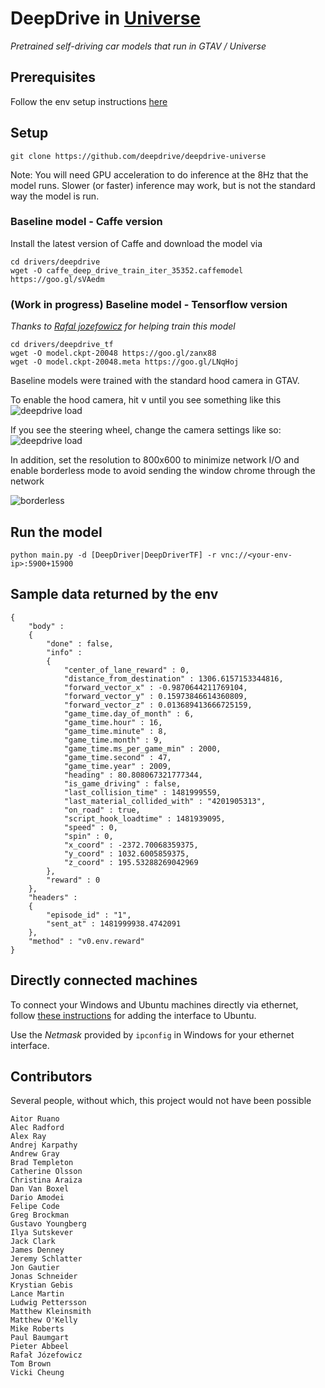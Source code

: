 # DeepDrive in [Universe](https://universe.openai.com/)

_Pretrained self-driving car models that run in GTAV / Universe_

## Prerequisites

Follow the env setup instructions [here](https://github.com/openai/universe-windows-envs/blob/master/vnc-gtav/README.md)

## Setup
```
git clone https://github.com/deepdrive/deepdrive-universe
```

Note: You will need GPU acceleration to do inference at the 8Hz that the model runs. Slower (or faster) inference may work, but is not the standard way the model is run.

### Baseline model - Caffe version
Install the latest version of Caffe and download the model via
```
cd drivers/deepdrive
wget -O caffe_deep_drive_train_iter_35352.caffemodel https://goo.gl/sVAedm
```

### (Work in progress) Baseline model - Tensorflow version
_Thanks to  [Rafal jozefowicz](https://github.com/rafaljozefowicz) for helping train this model_
```
cd drivers/deepdrive_tf
wget -O model.ckpt-20048 https://goo.gl/zanx88
wget -O model.ckpt-20048.meta https://goo.gl/LNqHoj
```


Baseline models were trained with the standard hood camera in GTAV. 

To enable the hood camera, hit <kbd>v</kbd> until you see something like this
![deepdrive load](https://www.dropbox.com/s/q28tce40ukurm9p/Screenshot%202016-10-30%2014.33.50.png?dl=1)

If you see the steering wheel, change the camera settings like so:
![deepdrive load](https://www.dropbox.com/s/h3xu98jz45bafld/Screenshot%202016-10-30%2014.28.42.png?dl=1)

In addition, set the resolution to 800x600 to minimize network I/O and enable borderless mode to avoid sending the window chrome through the network

![borderless](https://www.dropbox.com/s/dci8o6z3129bwpl/borderless.jpg?dl=1)

## Run the model
```
python main.py -d [DeepDriver|DeepDriverTF] -r vnc://<your-env-ip>:5900+15900
```

## Sample data returned by the env

```
{
	"body" :
	{
		"done" : false,
		"info" :
		{
			"center_of_lane_reward" : 0,
			"distance_from_destination" : 1306.6157153344816,
			"forward_vector_x" : -0.9870644211769104,
			"forward_vector_y" : 0.15973846614360809,
			"forward_vector_z" : 0.013689413666725159,
			"game_time.day_of_month" : 6,
			"game_time.hour" : 16,
			"game_time.minute" : 8,
			"game_time.month" : 9,
			"game_time.ms_per_game_min" : 2000,
			"game_time.second" : 47,
			"game_time.year" : 2009,
			"heading" : 80.808067321777344,
			"is_game_driving" : false,
			"last_collision_time" : 1481999559,
			"last_material_collided_with" : "4201905313",
			"on_road" : true,
			"script_hook_loadtime" : 1481939095,
			"speed" : 0,
			"spin" : 0,
			"x_coord" : -2372.70068359375,
			"y_coord" : 1032.6005859375,
			"z_coord" : 195.53288269042969
		},
		"reward" : 0
	},
	"headers" :
	{
		"episode_id" : "1",
		"sent_at" : 1481999938.4742091
	},
	"method" : "v0.env.reward"
}
```

## Directly connected machines
To connect your Windows and Ubuntu machines directly via ethernet, follow [these instructions](http://askubuntu.com/a/26770/158805) for adding the interface to Ubuntu.

Use the _Netmask_ provided by `ipconfig` in Windows for your ethernet interface.

## Contributors

Several people, without which, this project would not have been possible
```
Aitor Ruano
Alec Radford
Alex Ray
Andrej Karpathy
Andrew Gray
Brad Templeton
Catherine Olsson
Christina Araiza
Dan Van Boxel
Dario Amodei
Felipe Code
Greg Brockman
Gustavo Youngberg
Ilya Sutskever
Jack Clark
James Denney
Jeremy Schlatter
Jon Gautier
Jonas Schneider
Krystian Gebis
Lance Martin
Ludwig Pettersson
Matthew Kleinsmith
Matthew O'Kelly
Mike Roberts
Paul Baumgart
Pieter Abbeel 
Rafał Józefowicz
Tom Brown
Vicki Cheung
```
